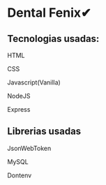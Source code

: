 <h1 text-align=center>Dental Fenix✔</h1>
<h2>Tecnologias usadas: </h2>
<p>HTML</p>
<p>CSS</p>
<p>Javascript(Vanilla)</p>
<p>NodeJS</p>
<p>Express</p>
<h2>Librerias usadas</h2>
<p>JsonWebToken</p>
<p>MySQL</p>
<p>Dontenv</p>
